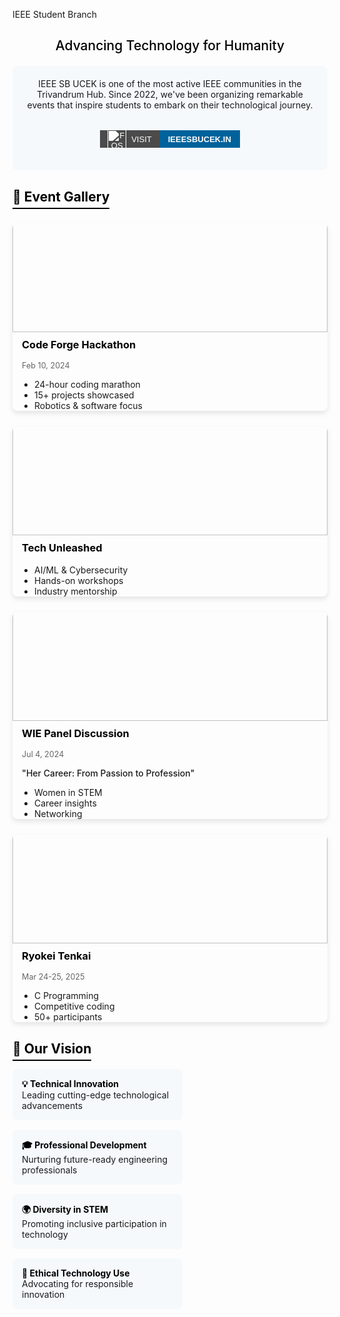 IEEE Student Branch

## <span style="color: black; font-weight: 500;text-align: center; display:block;">Advancing Technology for Humanity</span>

<div style="background: #f5f9fc; padding: 20px; border-radius: 8px; margin: 20px 0; text-align: center; display:flex; flex-direction:column; align-items:center;">
IEEE SB UCEK is one of the most active IEEE communities in the Trivandrum Hub. Since 2022, we've been organizing remarkable events that inspire students to embark on their technological journey.

<a href="https://www.ieeesbucek.in" style="text-decoration: none; font-family: sans-serif; margin:2rem 0 1rem 0;">
  <span style="display: inline-flex; height: 28px; overflow: hidden; font-size: 13px; font-weight: bold; text-transform: uppercase;">
    <span style="background-color: #4b4b4b; color: white; display: flex; align-items: center; padding: 0 12px; font-weight:500;">
    <img src='/logos/ieee.png' alt="FOSS Logo" style="height: 30px; margin-right: 8px; filter: brightness(0) invert(1);" />
      Visit
    </span>
    <span style="background-color:#00629B; color: white; display: flex; align-items: center; padding: 0 14px; font-weight:700;">
      IEEESBUCEK.IN
    </span>
  </span>
</a>

</div>

## <span style="color: black; border-bottom: 2px solid black; padding-bottom: 5px;">🌟 Event Gallery</span>

<div style="display: grid; grid-template-columns: repeat(auto-fill, minmax(300px, 1fr)); gap: 25px; margin: 30px 0;">

<div style="border-radius: 8px; overflow: hidden; box-shadow: 0 4px 8px rgba(0,0,0,0.1);">
<img src="/clubs/code-force.jpg" alt="Code Forge Hackathon" style="width: 100%;margin:-26px 0px 10px 0px; height: 200px; object-fit: cover;">
<div style="padding:0px 15px;">
<h3 style="margin-top: 0; color: black;">Code Forge Hackathon</h3>
<p style="color: #666; font-size: 0.9em;">Feb 10, 2024</p>
<ul style="padding-left: 20px; margin-bottom: 0;">
<li>24-hour coding marathon</li>
<li>15+ projects showcased</li>
<li>Robotics & software focus</li>
</ul>
</div>
</div>

<div style="border-radius: 8px; overflow: hidden; box-shadow: 0 4px 8px rgba(0,0,0,0.1);">
<img src="/clubs/tech.jpg" alt="Tech Unleashed" style="width: 100%;margin:-26px 0px 10px 0px; height: 200px; object-fit: cover; object-position">
<div style="padding:0px 15px;">
<h3 style="margin-top: 0; color: black;">Tech Unleashed</h3>
<ul style="padding-left: 20px; margin-bottom: 0;">
<li>AI/ML & Cybersecurity</li>
<li>Hands-on workshops</li>
<li>Industry mentorship</li>
</ul>
</div>
</div>

<div style="border-radius: 8px; overflow: hidden; box-shadow: 0 4px 8px rgba(0,0,0,0.1);">
<img src="/clubs/panel.jpg" alt="WIE Panel Discussion" style="width: 100%;margin:-26px 0px 10px 0px; height: 200px; object-fit: cover;">
<div style="padding:0px 15px;">
<h3 style="margin-top: 0; color: black;">WIE Panel Discussion</h3>
<p style="color: #666; font-size: 0.9em;">Jul 4, 2024</p>
<p style="font-weight: 500;">"Her Career: From Passion to Profession"</p>
<ul style="padding-left: 20px; margin-bottom: 0;">
<li>Women in STEM</li>
<li>Career insights</li>
<li>Networking</li>
</ul>
</div>
</div>

<div style="border-radius: 8px; overflow: hidden; box-shadow: 0 4px 8px rgba(0,0,0,0.1);">
<img src="/clubs/c-program.jpg" alt="C Programming Workshop" style="width: 100%;margin:-26px 0px 10px 0px; height: 200px; object-fit: cover;">
<div style="padding:0px 15px;">
<h3 style="margin-top: 0; color: black;">Ryokei Tenkai</h3>
<p style="color: #666; font-size: 0.9em;">Mar 24-25, 2025</p>
<ul style="padding-left: 20px; margin-bottom: 0;">
<li>C Programming</li>
<li>Competitive coding</li>
<li>50+ participants</li>
</ul>
</div>
</div>

</div>

## <span style="color: black; border-bottom: 2px solid black; padding-bottom: 5px;">🔭 Our Vision</span>

<div style="display: flex; flex-wrap: wrap; justify-content: space-between; margin: 20px 0;">
<div style="width: 48%; background: #f5f9fc; padding: 15px; border-radius: 8px; margin-bottom: 15px;">
<strong style="color: black;">💡 Technical Innovation</strong><br>
Leading cutting-edge technological advancements
</div>

<div style="width: 48%; background: #f5f9fc; padding: 15px; border-radius: 8px; margin-bottom: 15px;">
<strong style="color: black;">🎓 Professional Development</strong><br>
Nurturing future-ready engineering professionals
</div>

<div style="width: 48%; background: #f5f9fc; padding: 15px; border-radius: 8px; margin-bottom: 15px;">
<strong style="color: black;">🌍 Diversity in STEM</strong><br>
Promoting inclusive participation in technology
</div>

<div style="width: 48%; background: #f5f9fc; padding: 15px; border-radius: 8px; margin-bottom: 15px;">
<strong style="color: black;">🤝 Ethical Technology Use</strong><br>
Advocating for responsible innovation
</div>
</div>
